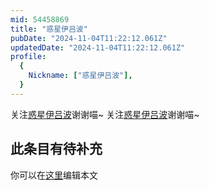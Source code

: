 ```yaml
---
mid: 54458869
title: "惑星伊吕波"
pubDate: "2024-11-04T11:22:12.061Z"
updatedDate: "2024-11-04T11:22:12.061Z"
profile:
  {
    Nickname: ["惑星伊吕波"],
  }
---
```


关注[惑星伊吕波](https://space.bilibili.com/54458869)谢谢喵~ 关注[惑星伊吕波](https://space.bilibili.com/54458869)谢谢喵~

## 此条目有待补充
你可以在[这里](https://github.com/Yuhanawa/VTuber.ICU-Content/edit/master/v/惑星伊吕波/index.md)编辑本文
